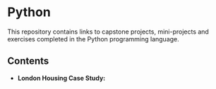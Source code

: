 # Python
This repository contains links to capstone projects, mini-projects and exercises completed in the Python programming language.

## Contents 
* **London Housing Case Study:** 
